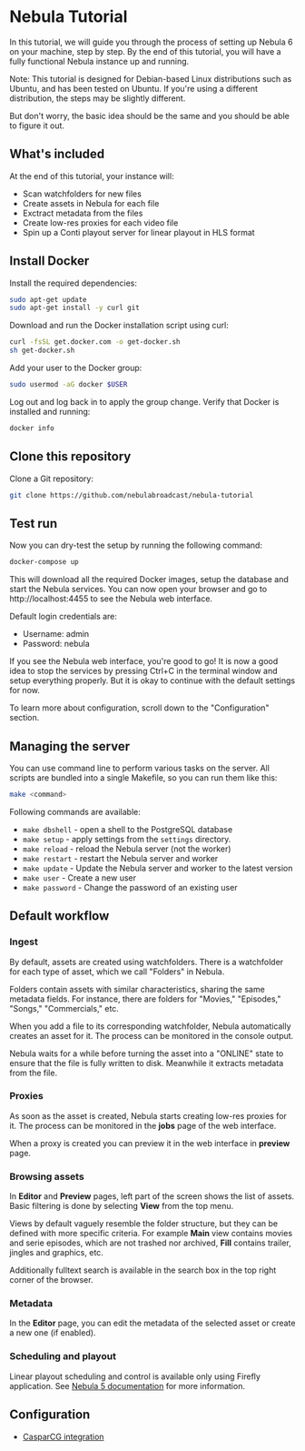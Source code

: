 Nebula Tutorial
===============

In this tutorial, we will guide you through the process of setting up Nebula 6 on your machine, step by step. 
By the end of this tutorial, you will have a fully functional Nebula instance up and running.

Note: This tutorial is designed for Debian-based Linux distributions such as Ubuntu, 
and has been tested on Ubuntu. If you're using a different distribution, 
the steps may be slightly different. 

But don't worry, the basic idea should be the same and you should be able to figure it out.


What's included
---------------

At the end of this tutorial, your instance will:

 - Scan watchfolders for new files
 - Create assets in Nebula for each file
 - Exctract metadata from the files
 - Create low-res proxies for each video file
 - Spin up a Conti playout server for linear playout in HLS format

Install Docker
--------------

Install the required dependencies:

```bash
sudo apt-get update
sudo apt-get install -y curl git
```

Download and run the Docker installation script using curl:

```bash
curl -fsSL get.docker.com -o get-docker.sh
sh get-docker.sh
```

Add your user to the Docker group:

```bash
sudo usermod -aG docker $USER
```

Log out and log back in to apply the group change.
Verify that Docker is installed and running:

```bash
docker info
```

Clone this repository
---------------------

Clone a Git repository:
  
```bash
git clone https://github.com/nebulabroadcast/nebula-tutorial
```

Test run
--------

Now you can dry-test the setup by running the following command:

```bash
docker-compose up
```

This will download all the required Docker images, setup the database and start the Nebula services.
You can now open your browser and go to http://localhost:4455 to see the Nebula web interface.

Default login credentials are:

 - Username: admin
 - Password: nebula

If you see the Nebula web interface, you're good to go! 
It is now a good idea to stop the services by pressing Ctrl+C in the terminal window and setup 
everything properly. But it is okay to continue with the default settings for now.

To learn more about configuration, scroll down to the "Configuration" section.


Managing the server
-------------------

You can use command line to perform various tasks on the server.
All scripts are bundled into a single Makefile, so you can run them like this:

```bash
make <command>
```

Following commands are available:

 - `make dbshell` - open a shell to the PostgreSQL database
 - `make setup` - apply settings from the `settings` directory.
 - `make reload` - reload the Nebula server (not the worker)
 - `make restart` - restart the Nebula server and worker
 - `make update` - Update the Nebula server and worker to the latest version
 - `make user` - Create a new user
 - `make password` - Change the password of an existing user


Default workflow
----------------

### Ingest

By default, assets are created using watchfolders. 
There is a watchfolder for each type of asset, which we call "Folders" in Nebula. 

Folders contain assets with similar characteristics, sharing the same metadata fields. 
For instance, there are folders for "Movies," "Episodes," "Songs," "Commercials," etc.

When you add a file to its corresponding watchfolder, Nebula automatically creates an asset for it. 
The process can be monitored in the console output.

Nebula waits for a while before turning the asset into a "ONLINE" state to ensure that the file is
fully written to disk. Meanwhile it extracts metadata from the file.  

### Proxies

As soon as the asset is created, Nebula starts creating low-res proxies for it.
The process can be monitored in the **jobs** page of the web interface.

When a proxy is created you can preview it in the web interface in **preview** page.

### Browsing assets

In **Editor** and **Preview** pages, left part of the screen shows the list of assets.
Basic filtering is done by selecting **View** from the top menu. 

Views by default vaguely resemble the folder structure, but they can be defined with more
specific criteria. For example **Main** view contains movies and serie episodes, which are
not trashed nor archived, **Fill** contains trailer, jingles and graphics, etc.

Additionally fulltext search is available in the search box in the top right corner of the browser.

### Metadata

In the **Editor** page, you can edit the metadata of the selected asset or create a new one (if enabled).

### Scheduling and playout

Linear playout scheduling and control is available only using Firefly application.
See [Nebula 5 documentation](https://nebulabroadcast.com/doc/nebula/) for more information.

Configuration
-------------

 - [CasparCG integration](https://github.com/nebulabroadcast/nebula-tutorial/blob/main/doc/casparcg.md)
